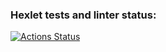 ### Hexlet tests and linter status:
[![Actions Status](https://github.com/whosthefunkyy/layout-designer-project-58/workflows/hexlet-check/badge.svg)](https://github.com/whosthefunkyy/layout-designer-project-58/actions)